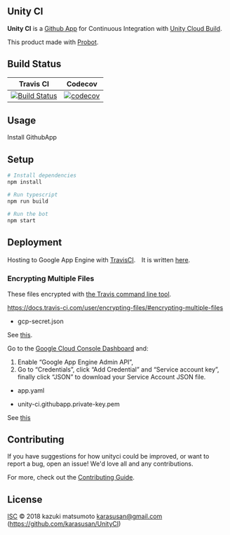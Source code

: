 ## Unity CI

**Unity CI** is a [Github App](https://developer.github.com/apps/about-apps) for Continuous Integration with [Unity Cloud Build](https://unity3d.com/unity/features/cloud-build).

This product made with [Probot](https://probot.github.io).

## Build Status
|Travis CI|Codecov|
|---------|---------|
|[![Build Status](https://travis-ci.org/karasusan/UnityCI.svg?branch=master)](https://travis-ci.org/karasusan/UnityCI)|[![codecov](https://codecov.io/gh/karasusan/UnityCI/branch/master/graph/badge.svg)](https://codecov.io/gh/karasusan/UnityCI)|

## Usage

Install GithubApp

## Setup

```sh
# Install dependencies
npm install

# Run typescript
npm run build

# Run the bot
npm start
```

## Deployment

Hosting to Google App Engine with [TravisCI](https://travis-ci.com/karasusan/UnityCI).　It is written [here](https://docs.travis-ci.com/user/deployment/google-app-engine/).

### Encrypting Multiple Files

These files encrypted with [the Travis command line tool](https://github.com/travis-ci/travis.rb#readme).

https://docs.travis-ci.com/user/encrypting-files/#encrypting-multiple-files


- gcp-secret.json

See [this](https://docs.travis-ci.com/user/deployment/google-app-engine/).

Go to the [Google Cloud Console Dashboard](http://console.developers.google.com/) and:

1. Enable “Google App Engine Admin API”,
2. Go to “Credentials”, click “Add Credential” and “Service account key”, finally click “JSON” to download your Service Account JSON file.

- app.yaml



- unity-ci.githubapp.private-key.pem

See [this](https://developer.github.com/apps/building-github-apps/authenticating-with-github-apps/#generating-a-private-key)

## Contributing

If you have suggestions for how unityci could be improved, or want to report a bug, open an issue! We'd love all and any contributions.

For more, check out the [Contributing Guide](CONTRIBUTING.md).

## License

[ISC](LICENSE) © 2018 kazuki matsumoto <karasusan@gmail.com> (https://github.com/karasusan/UnityCI)
